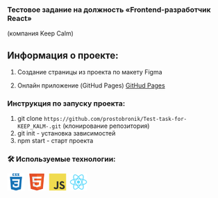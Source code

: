 ### Тестовое задание на должность «Frontend-разработчик React»

(компания Keep Calm)

## Информация о проекте:

1. Создание страницы из проекта по макету Figma

2. Онлайн приложение (GitHud Pages)
   <a href = "https://prostobronik.github.io/Test-task-for-KEEP_KALM-/">GitHud Pages</a>

### Инструкция по запуску проекта:

1. git clone `https://github.com/prostobronik/Test-task-for-KEEP_KALM-.git` (клонирование репозитория)
2. git init - установка зависимостей
3. npm start - старт проекта

### :hammer_and_wrench: Используемые технологии:

<div>
  <img src="https://github.com/devicons/devicon/blob/master/icons/css3/css3-plain-wordmark.svg"  title="CSS3" alt="CSS" width="40" height="40"/>&nbsp;
  <img src="https://github.com/devicons/devicon/blob/master/icons/html5/html5-original.svg" title="HTML5" alt="HTML" width="40" height="40"/>&nbsp;
  <img src="https://github.com/devicons/devicon/blob/master/icons/javascript/javascript-original.svg" title="HTML5" alt="HTML" width="40" height="40"/>&nbsp;
  <img src="https://github.com/devicons/devicon/blob/master/icons/react/react-original.svg" title="HTML5" alt="HTML" width="40" height="40"/>&nbsp;
